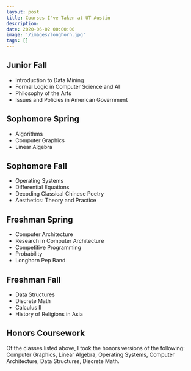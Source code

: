 ```yaml
---
layout: post
title: Courses I've Taken at UT Austin
description:
date: 2020-06-02 00:00:00
image: '/images/longhorn.jpg'
tags: []
---
```


## Junior Fall
* Introduction to Data Mining
* Formal Logic in Computer Science and AI 
* Philosophy of the Arts 
* Issues and Policies in American Government

## Sophomore Spring
* Algorithms 
* Computer Graphics 
* Linear Algebra 

## Sophomore Fall
* Operating Systems 
* Differential Equations
* Decoding Classical Chinese Poetry 
* Aesthetics: Theory and Practice 

## Freshman Spring
* Computer Architecture
* Research in Computer Architecture
* Competitive Programming
* Probability
* Longhorn Pep Band

## Freshman Fall
* Data Structures
* Discrete Math
* Calculus II 
* History of Religions in Asia

## Honors Coursework

Of the classes listed above, I took the honors versions of the following: Computer Graphics, Linear Algebra, Operating Systems, Computer Architecture, Data Structures, Discrete Math.



